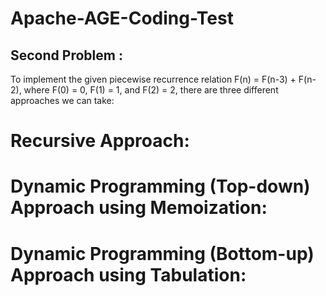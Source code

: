 # Apache-AGE-Coding-Test 

## Second Problem :
To implement the given piecewise recurrence relation F(n) = F(n-3) + F(n-2), where F(0) = 0, F(1) = 1, and F(2) = 2, there are three different approaches we can take:
# Recursive Approach:

# Dynamic Programming (Top-down) Approach using Memoization:

# Dynamic Programming (Bottom-up) Approach using Tabulation:
